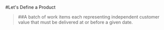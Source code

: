 <!-- .slide: data-background="resources/footer.svg" data-background-size="contain" data-background-position="bottom"  -->

#Let's Define a Product

> ##A batch of work items each representing independent customer value that must be delivered at or before a given date.



<aside class="notes">
  <p>
  </p>
  <p>
  </p>
</aside>
